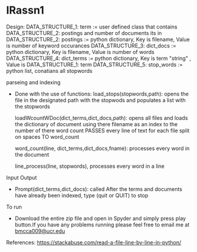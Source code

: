 # IRassn1

Design:
DATA_STRUCTURE_1: term        := user defined class that contains DATA_STRUCTURE_2: postings and number of documents its in
DATA_STRUCTURE_2: postings    := python dictionary, Key is filename, Value is number of keyword occurances
DATA_STRUCTURE_3: dict_docs   := python dictionary, Key is filename, Value is number of words
DATA_STRUCTURE_4: dict_terms  := python dictionary, Key is term "string" , Value is DATA_STRUCTURE_1: term 
DATA_STRUCTURE_5: stop_words  := python list, conatians all stopwords

parseing and indexing
 - Done with the use of functions:
     load_stops(stopwords,path):
          opens the file in the designated path with the stopwods and populates a list with the stopwords
        
     loadWcountWDoc(dict_terms,dict_docs,path):
           opens all files and loads the dictionary of document using 
           there filename as an index to the number of there word count
           PASSES every line of text for each file split on spaces TO word_count
     
     word_count(line, dict_terms,dict_docs,fname):
            processes every word in the document
            
     line_process(line, stopwords),  processes every word in a line
       
Input Output
- Prompt(dict_terms,dict_docs): called After the terms and documents have already been indexed, type (quit or QUIT) to stop

To run
- Download the entire zip file and open in Spyder and simply press play button.If you have any problems running please feel 
free to email me at bmcca009@ucr.edu

References: https://stackabuse.com/read-a-file-line-by-line-in-python/

